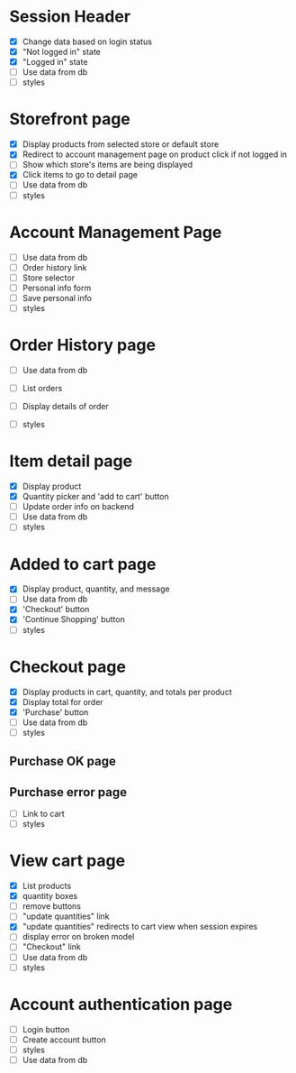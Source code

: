 # Session Header
- [X] Change data based on login status
- [X] "Not logged in" state
- [X] "Logged in" state
- [ ] Use data from db
- [ ] styles

# Storefront page
- [X] Display products from selected store or default store
- [X] Redirect to account management page on product click if not logged in
- [ ] Show which store's items are being displayed
- [X] Click items to go to detail page
- [ ] Use data from db
- [ ] styles

# Account Management Page
- [ ] Use data from db
- [ ] Order history link
- [ ] Store selector
- [ ] Personal info form
- [ ] Save personal info
- [ ] styles

# Order History page
- [ ] Use data from db
- [ ] List orders
- [ ] Display details of order
- [ ] styles


# Item detail page
- [X] Display product
- [X] Quantity picker and 'add to cart' button
- [ ] Update order info on backend
- [ ] Use data from db
- [ ] styles

# Added to cart page
- [X] Display product, quantity, and message
- [ ] Use data from db
- [X] 'Checkout' button
- [X] 'Continue Shopping' button
- [ ] styles

# Checkout page
- [X] Display products in cart, quantity, and totals per product
- [X] Display total for order
- [X] 'Purchase' button
- [ ] Use data from db
- [ ] styles

## Purchase OK page
## Purchase error page
- [ ] Link to cart
- [ ] styles

# View cart page
- [X] List products
- [X] quantity boxes
- [ ] remove buttons
- [ ] "update quantities" link
- [X] "update quantities" redirects to cart view when session expires
- [ ] display error on broken model
- [ ] "Checkout" link
- [ ] Use data from db
- [ ] styles

# Account authentication page
- [ ] Login button
- [ ] Create account button
- [ ] styles
- [ ] Use data from db
